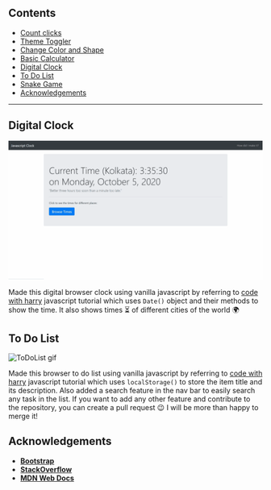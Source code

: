## Contents

* [Count clicks](https://anubhavbagri.github.io/javascript-projects/Count%20clicks/index.html)
* [Theme Toggler](https://anubhavbagri.github.io/javascript-projects/Toggle%20Mode/index.html)
* [Change Color and Shape](https://anubhavbagri.github.io/javascript-projects/Change-color-shape/index.html)
* [Basic Calculator](https://anubhavbagri.github.io/javascript-projects/basic-calculator/index.html)
* [Digital Clock](https://anubhavbagri.github.io/javascript-projects/javascript%20clock/index.html)
* [To Do List](https://anubhavbagri.github.io/javascript-projects/js%20to-do%20list/index.html)
* [Snake Game](https://anubhavbagri.github.io/javascript-projects/snake-game/snake.html)
* [Acknowledgements](#acknowledgements)

---

## Digital Clock

![Clock gif](clock.gif)

Made this digital browser clock using vanilla javascript by referring to [code with harry](https://codewithharry.com/videos/javascript-tutorial-in-hindi-in-one-video-2020) javascript tutorial which uses ```Date()``` object and their methods to show the time. It also shows times ⏳ of different cities of the world 🌍

## To Do List

![ToDoList gif](todo.gif)

Made this browser to do list using vanilla javascript by referring to [code with harry](https://codewithharry.com/videos/javascript-tutorial-in-hindi-in-one-video-2020) javascript tutorial which uses ```localStorage()``` to store the item title and its description. Also added a search feature in the nav bar to easily search any task in the list. If you want to add any other feature and contribute to the repository, you can create a pull request 😉 I will be more than happy to merge it!

## Acknowledgements

* [**Bootstrap**](https://getbootstrap.com/)
* [**StackOverflow**](https://stackoverflow.com/)
* [**MDN Web Docs**](https://developer.mozilla.org/en-US/docs/Web/JavaScript)
